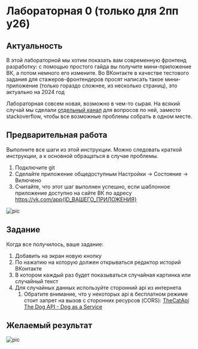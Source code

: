 # Лабораторная 0 (только для 2пп y26)

## Актуальность

В этой лабораторной мы хотим показать вам современную фронтенд разработку: с помощью простого гайда вы получите мини-приложение ВК, а потом немного его измените. Во ВКонтакте в качестве тестового задания для стажеров-фронтендеров просят написать такое мини-приложение (только гораздо сложнее, из несколько страниц), это актуально на 2024 год

Лабораторная совсем новая, возможно в чем-то сырая. На всякий случай мы сделали [отдельный канал](https://t.me/+UJFqMUSO_SQyMDgy) для вопросов по ней, заместо stackoverflow, чтобы все возможные проблемы собрать в одном месте.

## Предварительная работа

Выполните все шаги из этой инструкции. Можно следовать краткой инструкции, а к основной обращаться в случае проблемы. 

1. Подключите git
2. Сделайте приложение общедоступным Настройки -> Состояние -> Включено
3. Считайте, что этот шаг выполнен успешно, если шаблонное приложение доступно на сайте ВК по адресу https://vk.com/app{ID_ВАШЕГО_ПРИЛОЖЕНИЯ}

![pic](https://lh7-rt.googleusercontent.com/docsz/AD_4nXdVJTV36kO6qFk99I2gM3SssuJuKxVD3uXaFFveAPeMHKlK0zgi0MaPH2BXmluAeQji8qtZ0ZynHQOo1O3auWfwdPD6lXhGwmZX_4uQIAYfJyC29tmX95HAy74E57CrSQfZbsp6qaASa5DDnY0tVdkEoN6I?key=WtpngHDomKW8rdVbE_0giw)

## Задание

Когда все получилось, ваше задание:

1. Добавить на экран новую кнопку
2. По нажатию на которую должен открываться редактор историй ВКонтакте
3. В котором каждый раз будет показываться случайная картинка или случайный текст 
4. Для случайных данных используйте сторонний api из интернета 
    1. Обратите внимание, что у некоторых api в бесплатном режиме стоит запрет на вызов с сторонних ресурсов (CORS): [TheCatApi](https://thecatapi.com/) [The Dog API - Dog as a Service](https://thedogapi.com/)

## Желаемый результат

![pic](https://lh7-rt.googleusercontent.com/docsz/AD_4nXc6rIe4cztaoO0tD-YTSEF-Be-j0AC-8AeNoZuU7kquBh2eWWTiexvRiIGTIOxO5rKLeDw3QN1Yv3jN-NENNRMBiQfORhsjYpOGmi9-j62riBTYPzAh8LNyfQAdMUt-1TWg98LSUNJ3-d8lxJMkYZ5zCtlV?key=WtpngHDomKW8rdVbE_0giw)